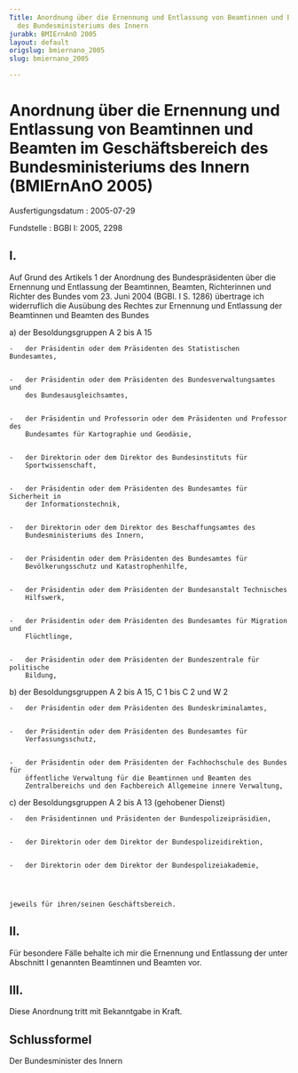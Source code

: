 ```yaml
---
Title: Anordnung über die Ernennung und Entlassung von Beamtinnen und Beamten im Geschäftsbereich
  des Bundesministeriums des Innern
jurabk: BMIErnAnO 2005
layout: default
origslug: bmiernano_2005
slug: bmiernano_2005

---
```


# Anordnung über die Ernennung und Entlassung von Beamtinnen und Beamten im Geschäftsbereich des Bundesministeriums des Innern (BMIErnAnO 2005)

Ausfertigungsdatum
:   2005-07-29

Fundstelle
:   BGBl I: 2005, 2298

## I.

Auf Grund des Artikels 1 der Anordnung des Bundespräsidenten über die
Ernennung und Entlassung der Beamtinnen, Beamten, Richterinnen und
Richter des Bundes vom 23. Juni 2004 (BGBl. I S. 1286) übertrage ich
widerruflich die Ausübung des Rechtes zur Ernennung und Entlassung der
Beamtinnen und Beamten des Bundes

a)  der Besoldungsgruppen A 2 bis A 15

    -   der Präsidentin oder dem Präsidenten des Statistischen Bundesamtes,


    -   der Präsidentin oder dem Präsidenten des Bundesverwaltungsamtes und
        des Bundesausgleichsamtes,


    -   der Präsidentin und Professorin oder dem Präsidenten und Professor des
        Bundesamtes für Kartographie und Geodäsie,


    -   der Direktorin oder dem Direktor des Bundesinstituts für
        Sportwissenschaft,


    -   der Präsidentin oder dem Präsidenten des Bundesamtes für Sicherheit in
        der Informationstechnik,


    -   der Direktorin oder dem Direktor des Beschaffungsamtes des
        Bundesministeriums des Innern,


    -   der Präsidentin oder dem Präsidenten des Bundesamtes für
        Bevölkerungsschutz und Katastrophenhilfe,


    -   der Präsidentin oder dem Präsidenten der Bundesanstalt Technisches
        Hilfswerk,


    -   der Präsidentin oder dem Präsidenten des Bundesamtes für Migration und
        Flüchtlinge,


    -   der Präsidentin oder dem Präsidenten der Bundeszentrale für politische
        Bildung,





b)  der Besoldungsgruppen A 2 bis A 15, C 1 bis C 2 und W 2

    -   der Präsidentin oder dem Präsidenten des Bundeskriminalamtes,


    -   der Präsidentin oder dem Präsidenten des Bundesamtes für
        Verfassungsschutz,


    -   der Präsidentin oder dem Präsidenten der Fachhochschule des Bundes für
        öffentliche Verwaltung für die Beamtinnen und Beamten des
        Zentralbereichs und den Fachbereich Allgemeine innere Verwaltung,





c)  der Besoldungsgruppen A 2 bis A 13 (gehobener Dienst)

    -   den Präsidentinnen und Präsidenten der Bundespolizeipräsidien,


    -   der Direktorin oder dem Direktor der Bundespolizeidirektion,


    -   der Direktorin oder dem Direktor der Bundespolizeiakademie,




    jeweils für ihren/seinen Geschäftsbereich.

## II.

Für besondere Fälle behalte ich mir die Ernennung und Entlassung der
unter Abschnitt I genannten Beamtinnen und Beamten vor.

## III.

Diese Anordnung tritt mit Bekanntgabe in Kraft.

## Schlussformel

Der Bundesminister des Innern


